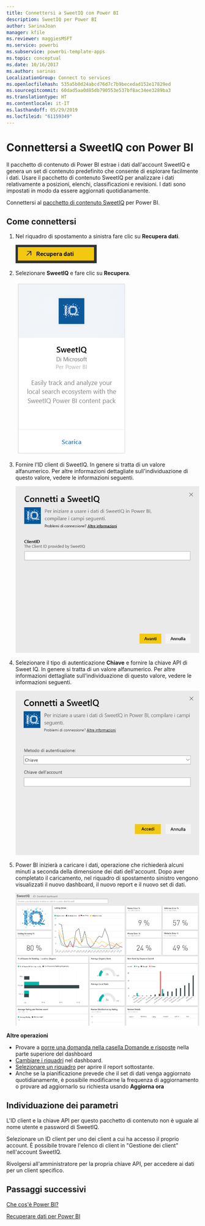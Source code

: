 ```yaml
---
title: Connettersi a SweetIQ con Power BI
description: SweetIQ per Power BI
author: SarinaJoan
manager: kfile
ms.reviewer: maggiesMSFT
ms.service: powerbi
ms.subservice: powerbi-template-apps
ms.topic: conceptual
ms.date: 10/16/2017
ms.author: sarinas
LocalizationGroup: Connect to services
ms.openlocfilehash: 535a5b0d24abcd76d7c7b9becedad152e17829ed
ms.sourcegitcommit: 60dad5aa0d85db790553e537bf8ac34ee3289ba3
ms.translationtype: HT
ms.contentlocale: it-IT
ms.lasthandoff: 05/29/2019
ms.locfileid: "61159349"
---
```

# <a name="connect-to-sweetiq-with-power-bi"></a>Connettersi a SweetIQ con Power BI
Il pacchetto di contenuto di Power BI estrae i dati dall'account SweetIQ e genera un set di contenuto predefinito che consente di esplorare facilmente i dati. Usare il pacchetto di contenuto SweetIQ per analizzare i dati relativamente a posizioni, elenchi, classificazioni e revisioni. I dati sono impostati in modo da essere aggiornati quotidianamente.

Connettersi al [pacchetto di contenuto SweetIQ](https://app.powerbi.com/groups/me/getdata/services/sweetiq) per Power BI.

## <a name="how-to-connect"></a>Come connettersi
1. Nel riquadro di spostamento a sinistra fare clic su **Recupera dati**.
   
    ![](media/service-connect-to-sweetiq/getdata.png)
2. Selezionare **SweetIQ** e fare clic su **Recupera**.
   
    ![](media/service-connect-to-sweetiq/sweetiq.png)
3. Fornire l'ID client di SweetIQ. In genere si tratta di un valore alfanumerico. Per altre informazioni dettagliate sull'individuazione di questo valore, vedere le informazioni seguenti.
   
    ![](media/service-connect-to-sweetiq/parameter.png)
4. Selezionare il tipo di autenticazione **Chiave** e fornire la chiave API di Sweet IQ. In genere si tratta di un valore alfanumerico. Per altre informazioni dettagliate sull'individuazione di questo valore, vedere le informazioni seguenti.
   
    ![](media/service-connect-to-sweetiq/credentials.png)
5. Power BI inizierà a caricare i dati, operazione che richiederà alcuni minuti a seconda della dimensione dei dati dell'account. Dopo aver completato il caricamento, nel riquadro di spostamento sinistro vengono visualizzati il nuovo dashboard, il nuovo report e il nuovo set di dati.
   
    ![](media/service-connect-to-sweetiq/dashboard.png)

**Altre operazioni**

* Provare a [porre una domanda nella casella Domande e risposte](consumer/end-user-q-and-a.md) nella parte superiore del dashboard
* [Cambiare i riquadri](service-dashboard-edit-tile.md) nel dashboard.
* [Selezionare un riquadro](consumer/end-user-tiles.md) per aprire il report sottostante.
* Anche se la pianificazione prevede che il set di dati venga aggiornato quotidianamente, è possibile modificarne la frequenza di aggiornamento o provare ad aggiornarlo su richiesta usando **Aggiorna ora**

## <a name="finding-parameters"></a>Individuazione dei parametri
L'ID client e la chiave API per questo pacchetto di contenuto non è uguale al nome utente e password di SweetIQ.

Selezionare un ID client per uno dei client a cui ha accesso il proprio account. È possibile trovare l'elenco di client in "Gestione dei client" nell'account SweetIQ.

Rivolgersi all'amministratore per la propria chiave API, per accedere ai dati per un client specifico.

## <a name="next-steps"></a>Passaggi successivi
[Che cos'è Power BI?](power-bi-overview.md)

[Recuperare dati per Power BI](service-get-data.md)

